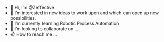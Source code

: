 - 👋 Hi, I’m @Zeffective
- 👀 I’m interested in new ideas to work upon and which can open up new possibilities. 
- 🌱 I’m currently learning Robotic Process Automation
- 💞️ I’m looking to collaborate on ...
- 📫 How to reach me ...

<!---
Zeffective/Zeffective is a ✨ special ✨ repository because its `README.md` (this file) appears on your GitHub profile.
You can click the Preview link to take a look at your changes.
--->
